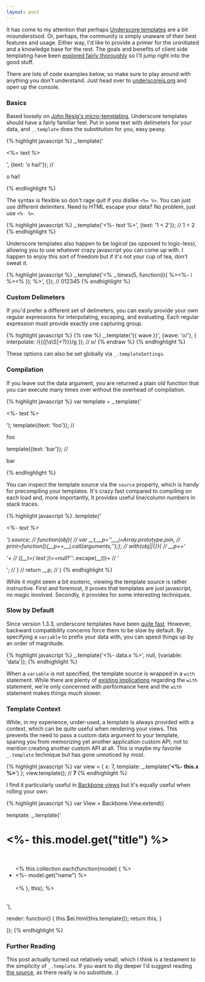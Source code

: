 ```yaml
---
layout: post
---
```


It has come to my attention that perhaps [Underscore templates][docs] are a bit
misunderstood. Or, perhaps, the community is simply unaware of their best
features and usage. Either way, I'd like to provide a primer for the
uninitiated and a knowledge base for the rest. The goals and benefits of
client side templating have been [explored fairly thoroughly][js-templates] so
I'll jump right into the good stuff.

There are lots of code examples below, so make sure to play around with anything
you don't understand. Just head over to [underscorejs.org](http://underscorejs.org)
and open up the console.

### Basics

Based loosely on [John Resig's micro-templating][micro-templating], Underscore
templates should have a fairly familiar feel. Put in some text with delimeters
for your data, and `_.template` does the substitution for you, easy peasy.

{% highlight javascript %}
_.template('<p><%= text %></p>', {text: 'o hai!'});
// <p>o hai!</p>
{% endhighlight %}

The syntax is flexible so don't rage quit if you dislike `<%= %>`. You can
just use different delimiters. Need to HTML escape your data? No problem,
just use `<%- %>`.

{% highlight javascript %}
_.template('<%- text %>', {text: '1 < 2'});
// 1 &lt; 2
{% endhighlight %}

Underscore templates also happen to be *logical* (as opposed to logic-less),
allowing you to use whatever crazy javascript you can come up with. I happen
to enjoy this sort of freedom but if it's not your cup of tea, don't sweat it.

{% highlight javascript %}
_.template('<% _.times(5, function(i){ %><%- i %><% }); %>', {});
// 012345
{% endhighlight %}

### Custom Delimeters

If you'd prefer a different set of delimeters, you can easily provide your own
regular expressions for interpolating, escaping, and evaluating. Each regular
expression must provide exactly one capturing group.

{% highlight javascript %}
{% raw %}
_.template('{{ wave }}', {wave: 'o/'}, {
  interpolate: /\{\{([\s\S]+?)\}\}/g
});
// o/
{% endraw %}
{% endhighlight %}

These options can also be set globally via `_.templateSettings`.

### Compilation

If you leave out the data argument, you are returned a plain old function that
you can execute many times over without the overhead of compilation.

{% highlight javascript %}
var template = _.template('<p><%- text %></p>');
template({text: 'foo'}); // <p>foo</p>
template({text: 'bar'}); // <p>bar</p>
{% endhighlight %}

You can inspect the template source via the `source` property, which is handy
for precompiling your templates. It's crazy fast compared to compiling on each
load and, more importantly, it provides useful line/column numbers in stack
traces.

{% highlight javascript %}
_.template('<p><%- text %></p>').source;
// function(obj){
// var __t,__p='',__j=Array.prototype.join,
// print=function(){__p+=__j.call(arguments,'');};
// with(obj||{}){
// __p+='<p>'+
// ((__t=( text ))==null?'':_.escape(__t))+
// '</p>';
// }
// return __p;
// }
{% endhighlight %}

While it might seem a bit esoteric, viewing the template source is rather
instructive. First and foremost, it proves that templates are just javascript,
no magic involved. Secondly, it provides for some interesting techniques.

### Slow by Default

Since version 1.3.3, underscore templates have been [quite fast][benchmark].
However, backward compatibility concerns force them to be slow by default. By
specifying a `variable` to prefix your data with, you can speed things up by an
order of magnitude.

{% highlight javascript %}
_.template('<%- data.x %>', null, {variable: 'data'});
{% endhighlight %}

When a `variable` is not specified, the template source is wrapped in a `with`
statement. While there are plenty of [existing
implications][with-considered-harmful] regarding the `with` statement, we're
only concerned with performance here and the `with` statement makes things
*much* slower.

### Template Context

While, in my experience, under-used, a template is always provided with a
context, which can be quite useful when rendering your views. This prevents
the need to pass a custom data argument to your template, sparing you from
memorizing yet another application custom API, not to mention creating another
custom API at all. This is maybe my favorite `_.template` technique but
has gone unnoticed by most.

{% highlight javascript %}
var view = {
  x: 7,
  template: _.template('<b><%- this.x %></b>')
};
view.template();
// <b>7</b>
{% endhighlight %}

I find it particularly useful in [Backbone views][backbone-view] but it's
equally useful when rolling your own.

{% highlight javascript %}
var View = Backbone.View.extend({

  template: _.template(' \
    <h1><%- this.model.get("title") %></h1> \
    <ul><% this.collection.each(function(model) { %> \
      <li><%- model.get("name") %></li> \
    <% }, this); %></ul> \
  '),

  render: function() {
    this.$el.html(this.template());
    return this;
  }

});
{% endhighlight %}

### Further Reading

This post actually turned out relatively small, which I think is a testament to
the simplicity of `_.template`. If you want to dig deeper I'd suggest reading
[the source][underscorejs], as there really is no substitute. :)

[underscorejs]: http://underscorejs.org/underscore.js
[backbone-view]: http://backbonejs.org#View
[with-considered-harmful]: http://yuiblog.com/blog/2006/04/11/with-statement-considered-harmful/
[escape]: http://underscorejs.org/#escape
[docs]: http://underscorejs.org/#template
[micro-templating]: http://ejohn.org/blog/javascript-micro-templating/
[js-templates]: http://www.garann.com/dev/2012/using-javascript-templates/
[benchmark]: http://jsperf.com/underscore-template-function-with-variable-setting
